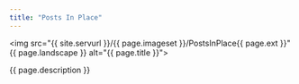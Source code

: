 ```yaml
---
title: "Posts In Place"
---
```

<img src="{{ site.servurl }}/{{ page.imageset }}/PostsInPlace{{ page.ext }}" {{ page.landscape }} alt="{{ page.title }}">
<div>
  {{ page.description }}
</div>
